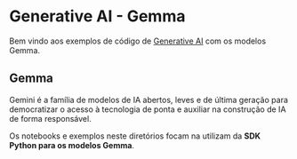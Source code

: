 # Generative AI - Gemma

Bem vindo aos exemplos de código de [Generative AI](https://cloud.google.com/ai/generative-ai/) com os modelos Gemma.

## Gemma

Gemini é a família de modelos de IA abertos, leves e de última geração para democratizar o acesso à tecnologia de ponta e auxiliar na construção de IA de forma responsável.

Os notebooks e exemplos neste diretórios focam na utilizam da **SDK Python para os modelos Gemma**.
